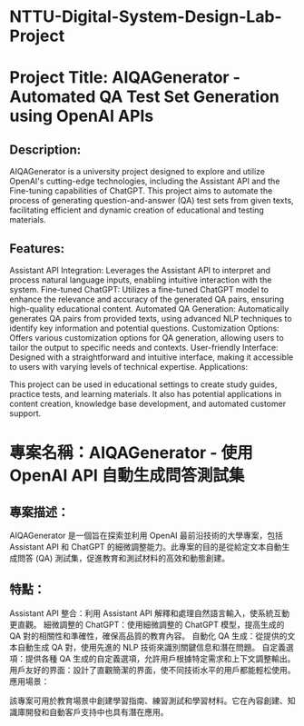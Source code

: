 # NTTU-Digital-System-Design-Lab-Project

# Project Title: AIQAGenerator - Automated QA Test Set Generation using OpenAI APIs

## Description:

AIQAGenerator is a university project designed to explore and utilize OpenAI's cutting-edge technologies, including the Assistant API and the Fine-tuning capabilities of ChatGPT. This project aims to automate the process of generating question-and-answer (QA) test sets from given texts, facilitating efficient and dynamic creation of educational and testing materials.

## Features:

Assistant API Integration: Leverages the Assistant API to interpret and process natural language inputs, enabling intuitive interaction with the system.
Fine-tuned ChatGPT: Utilizes a fine-tuned ChatGPT model to enhance the relevance and accuracy of the generated QA pairs, ensuring high-quality educational content.
Automated QA Generation: Automatically generates QA pairs from provided texts, using advanced NLP techniques to identify key information and potential questions.
Customization Options: Offers various customization options for QA generation, allowing users to tailor the output to specific needs and contexts.
User-friendly Interface: Designed with a straightforward and intuitive interface, making it accessible to users with varying levels of technical expertise.
Applications:

This project can be used in educational settings to create study guides, practice tests, and learning materials. It also has potential applications in content creation, knowledge base development, and automated customer support.

# 專案名稱：AIQAGenerator - 使用 OpenAI API 自動生成問答測試集

## 專案描述：

AIQAGenerator 是一個旨在探索並利用 OpenAI 最前沿技術的大學專案，包括 Assistant API 和 ChatGPT 的細微調整能力。此專案的目的是從給定文本自動生成問答 (QA) 測試集，促進教育和測試材料的高效和動態創建。

## 特點：

Assistant API 整合：利用 Assistant API 解釋和處理自然語言輸入，使系統互動更直觀。
細微調整的 ChatGPT：使用細微調整的 ChatGPT 模型，提高生成的 QA 對的相關性和準確性，確保高品質的教育內容。
自動化 QA 生成：從提供的文本自動生成 QA 對，使用先進的 NLP 技術來識別關鍵信息和潛在問題。
自定義選項：提供各種 QA 生成的自定義選項，允許用戶根據特定需求和上下文調整輸出。
用戶友好的界面：設計了直觀簡潔的界面，使不同技術水平的用戶都能輕松使用。
應用場景：

該專案可用於教育場景中創建學習指南、練習測試和學習材料。它在內容創建、知識庫開發和自動客戶支持中也具有潛在應用。

